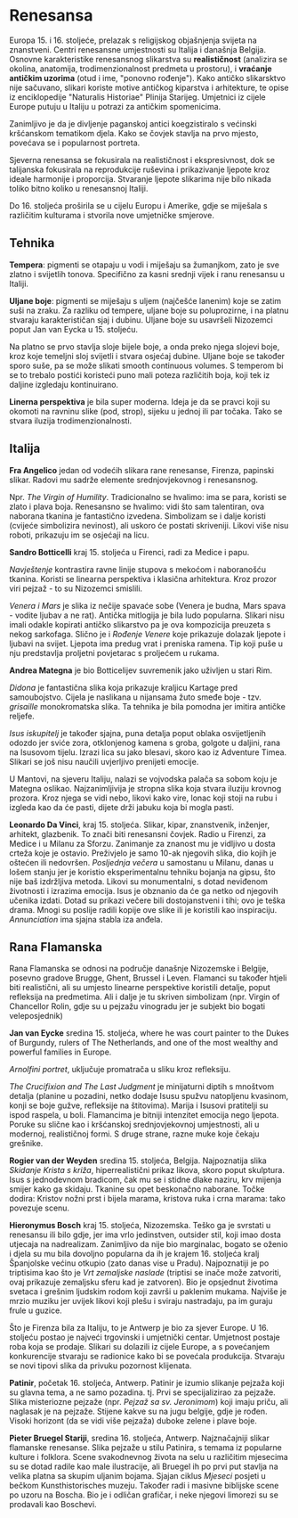 # Renesansa

Europa 15. i 16. stoljeće, prelazak s religijskog objašnjenja svijeta na znanstveni. Centri renesansne umjestnosti su Italija i današnja Belgija. Osnovne karakteristike renesansnog slikarstva su **realističnost** (analizira se okolina, anatomija, trodimenzionalnost predmeta u prostoru), i **vraćanje antičkim uzorima** (otud i ime, "ponovno rođenje"). Kako antičko slikarsktvo nije sačuvano, slikari koriste motive antičkog kiparstva i arhitekture, te opise iz enciklopedije "Naturalis Historiae" Plinija Starijeg. Umjetnici iz cijele Europe putuju u Italiju u potrazi za antičkim spomenicima.

Zanimljivo je da je divljenje paganskoj antici koegzistiralo s većinski kršćanskom tematikom djela. Kako se čovjek stavlja na prvo mjesto, povećava se i popularnost portreta.

Sjeverna renesansa se fokusirala na realističnost i ekspresivnost, dok se talijanska fokusirala na reprodukcije ruševina i prikazivanje ljepote kroz ideale harmonije i proporcija. Stvaranje ljepote slikarima nije bilo nikada toliko bitno koliko u renesansnoj Italiji.

Do 16. stoljeća proširila se u cijelu Europu i Amerike, gdje se miješala s različitim kulturama i stvorila nove umjetničke smjerove.

## Tehnika

**Tempera**: pigmenti se otapaju u vodi i miješaju sa žumanjkom, zato je sve zlatno i svijetlih tonova. Specifično za kasni srednji vijek i ranu renesansu u Italiji.

**Uljane boje**: pigmenti se miješaju s uljem (najčešće lanenim) koje se zatim suši na zraku. Za razliku od tempere, uljane boje su poluprozirne, i na platnu stvaraju karakterističan sjaj i dubinu. Uljane boje su usavršeli Nizozemci poput Jan van Eycka u 15. stoljeću.

Na platno se prvo stavlja sloje bijele boje, a onda preko njega slojevi boje, kroz koje temeljni sloj svijetli i stvara osjećaj dubine. Uljane boje se također sporo suše, pa se može slikati smooth continuous volumes. S temperom bi se to trebalo postići koristeći puno mali poteza različitih boja, koji tek iz daljine izgledaju kontinuirano.

**Linerna perspektiva** je bila super moderna. Ideja je da se pravci koji su okomoti na ravninu slike (pod, strop), sijeku u jednoj ili par točaka. Tako se stvara iluzija trodimenzionalnosti.

## Italija

**Fra Angelico** jedan od vodećih slikara rane renesanse, Firenza, papinski slikar. Radovi mu sadrže elemente srednjovjekovnog i renesansnog.

Npr. *The Virgin of Humility*. Tradicionalno se hvalimo: ima se para, koristi se zlato i plava boja. Renesansno se hvalimo: vidi što sam talentiran, ova naborana tkanina je fantastično izvedena. Simbolizam se i dalje koristi (cvijeće simbolizira nevinost), ali uskoro će postati skriveniji. Likovi više nisu roboti, prikazuju im se osjećaji na licu.

**Sandro Botticelli** kraj 15. stoljeća u Firenci, radi za Medice i papu.

*Navještenje* kontrastira ravne linije stupova s mekoćom i naboranošću tkanina. Koristi se linearna perspektiva i klasična arhitektura. Kroz prozor viri pejzaž - to su Nizozemci smislili.

*Venera i Mars* je slika iz nečije spavaće sobe (Venera je budna, Mars spava - vodite ljubav a ne rat). Antička mitlogija je bila ludo popularna. Slikari nisu imali odakle kopirati antičko slikarstvo pa je ova kompozicija preuzeta s nekog sarkofaga. Slično je i *Rođenje Venere* koje prikazuje dolazak ljepote i ljubavi na svijet. Ljepota ima predug vrat i preniska ramena. Tip koji puše u nju predstavlja proljetni povjetarac s proljećem u rukama.

**Andrea Mategna** je bio Botticelijev suvremenik jako uživljen u stari Rim.

*Didona* je fantastična slika koja prikazuje kraljicu Kartage pred samoubojstvo. Cijela je naslikana u nijansama žuto smeđe boje - tzv. *grisaille* monokromatska slika. Ta tehnika je bila pomodna jer imitira antičke reljefe.

*Isus iskupitelj* je također sjajna, puna detalja poput oblaka osvijetljenih odozdo jer sviće zora, otklonjenog kamena s groba, golgote u daljini, rana na Isusovom tijelu. Izrazi lica su jako blesavi, skoro kao iz Adventure Timea. Slikari se još nisu naučili uvjerljivo prenijeti emocije.

U Mantovi, na sjeveru Italiju, nalazi se vojvodska palača sa sobom koju je Mategna oslikao. Najzanimljivija je stropna slika koja stvara iluziju krovnog prozora. Kroz njega se vidi nebo, likovi kako vire, lonac koji stoji na rubu i izgleda kao da će pasti, dijete drži jabuku koja bi mogla pasti.

**Leonardo Da Vinci**, kraj 15. stoljeća. Slikar, kipar, znanstvenik, inženjer, arhitekt, glazbenik. To znači biti renesansni čovjek. Radio u Firenzi, za Medice i u Milanu za Sforzu. Zanimanje za znanost mu je vidljivo u dosta crteža koje je ostavio. Preživjelo je samo 10-ak njegovih slika, dio kojih je oštećen ili nedovršen. *Posljednja večera* u samostanu u Milanu, danas u lošem stanju jer je koristio eksperimentalnu tehniku bojanja na gipsu, što nije baš izdržljiva metoda. Likovi su monumentalni, s dotad neviđenom životnosti i izrazima emocija. Isus je obznanio da će ga netko od njegovih učenika izdati. Dotad su prikazi večere bili dostojanstveni i tihi; ovo je teška drama. Mnogi su poslije radili kopije ove slike ili je koristili kao inspiraciju. *Annunciation* ima sjajna stabla iza anđela.

## Rana Flamanska

Rana Flamanska se odnosi na područje današnje Nizozemske i Belgije, posevno gradove Brugge, Ghent, Brussel i Leven. Flamanci su također htjeli biti realistični, ali su umjesto linearne perspektive koristili detalje, poput refleksija na predmetima. Ali i dalje je tu skriven simbolizam (npr. Virgin of Chancellor Rolin, gdje su u pejzažu vinogradu jer je subjekt bio bogati veleposjednik)

**Jan van Eycke** sredina 15. stoljeća, where he was court painter to the Dukes of Burgundy, rulers of The Netherlands, and one of the most wealthy and powerful families in Europe.

*Arnolfini portret*, uključuje promatrača u sliku kroz refleksiju.

*The Crucifixion and The Last Judgment* je minijaturni diptih s mnoštvom detalja (planine u pozadini, netko dodaje Isusu spužvu natopljenu kvasinom, konji se boje gužve, refleksije na štitovima). Marija i Isusovi pratitelji su ispod raspela, u boli. Flamancima je bitniji intenzitet emocija nego ljepota. Poruke su slične kao i kršćanskoj srednjovjekovnoj umjestnosti, ali u modernoj, realističnoj formi. S druge strane, razne muke koje čekaju grešnike.

**Rogier van der Weyden** sredina 15. stoljeća, Belgija. Najpoznatija slika *Skidanje Krista s križa*, hiperrealistični prikaz likova, skoro poput skulptura. Isus s jednodevnom bradicom, čak mu se i stidne dlake naziru, krv mijenja smijer kako ga skidaju. Tkanine su opet beskonačno naborane. Točke dodira: Kristov nožni prst i bijela marama, kristova ruka i crna marama: tako povezuje scenu.

**Hieronymus Bosch** kraj 15. stoljeća, Nizozemska. Teško ga je svrstati u renesansu ili bilo gdje, jer ima vrlo jedinstven, outsider stil, koji imao dosta utjecaja na nadrealizam. Zanimljivo da nije bio marginalac, bogato se oženio i djela su mu bila dovoljno popularna da ih je krajem 16. stoljeća kralj Španjolske većinu otkupio (zato danas vise u Pradu). Najpoznatiji je po triptisima kao što je *Vrt zemaljske naslade* (triptisi se inače može zatvoriti, ovaj prikazuje zemaljsku sferu kad je zatvoren). Bio je opsjednut životima svetaca i grešnim ljudskim rodom koji završi u paklenim mukama. Najviše je mrzio muziku jer uvijek likovi koji plešu i sviraju nastradaju, pa im guraju frule u guzice.

Što je Firenza bila za Italiju, to je Antwerp je bio za sjever Europe. U 16. stoljeću postao je najveći trgovinski i umjetnički centar. Umjetnost postaje roba koja se prodaje. Slikari su dolazili iz cijele Europe, a s povećanjem konkurencije stvaraju se radionice kako bi se povećala produkcija. Stvaraju se novi tipovi slika da privuku pozornost klijenata.

**Patinir**, početak 16. stoljeća, Antwerp. Patinir je izumio slikanje pejzaža koji su glavna tema, a ne samo pozadina. tj. Prvi se specijalizirao za pejzaže. Slika misteriozne pejzaže (npr. *Pejzaž sa sv. Jeronimom*) koji imaju priču, ali naglasak je na pejzaže. Stijene kakve su na jugu belgije, gdje je rođen. Visoki horizont (da se vidi više pejzaža) duboke zelene i plave boje.

**Pieter Bruegel Stariji**, sredina 16. stoljeća, Antwerp. Najznačajniji slikar flamanske renesanse. Slika pejzaže u stilu Patinira, s temama iz popularne kulture i folklora. Scene svakodnevnog života na selu u različitim mjesecima su se dotad radile kao male ilustracije, ali Bruegel ih po prvi put stavlja na velika platna sa skupim uljanim bojama. Sjajan ciklus *Mjeseci* posjeti u bečkom Kunsthistorisches muzeju. Također radi i masivne biblijske scene po uzoru na Boscha. Bio je i odličan grafičar, i neke njegovi limorezi su se prodavali kao Boschevi.

